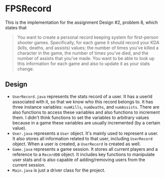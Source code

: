 # FPSRecord

This is the implementation for the assignment Design #2, problem 8, which states that


> You want to create a personal record keeping system for first-person shooter games. Specifically, for each game it should record your KDA (kills, deaths, and assists) values; the number of times you’ve killed a character in the game, the number of times you’ve died, and the number of assists that you’ve made. You want to be able to look up this information for each game and also to update it as your stats change.


## Design
- `UserRecord.java` represents the stats record of a user. It has a userId associated with it, so that we know who this record belongs to. It has three instance variables: `numKills`, `numDeaths`, and `numAssists`. There are also functions to access these variables and also functions to increment them. I didn't think functions to set the variables to arbitrary values because in a game these variables are usually incremented (by a certain value).
- `User.java` represents a `User` object. It's mainly used to represent a user. It also stores all information related to that user, including `UserRecord` object. When a user is created, a `UserRecord` is created as well.
- `Game.java` represents a game session. It stores all current players and a reference to a `RecordDB` object. It includes key functions to manipulate user stats and is also capable of adding/removing users from the current session.
- `Main.java` is just a driver class for the project.
